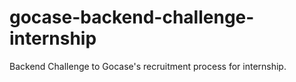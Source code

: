 # gocase-backend-challenge-internship
Backend Challenge to Gocase's recruitment process for internship.
